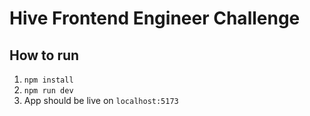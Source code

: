 # Hive Frontend Engineer Challenge
## How to run
1. `npm install`
2. `npm run dev`
3. App should be live on `localhost:5173`
